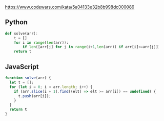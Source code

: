https://www.codewars.com/kata/5a04133e32b8b998dc000089

## Python
```python
def solve(arr):
    t = []
    for i in range(len(arr)):
        if len([arr[j] for j in range(i+1,len(arr)) if arr[i]<=arr[j]]) == 0: t.append(arr[i])
    return t
```

## JavaScript
```js
function solve(arr) {
  let t = [];
  for (let i = 0; i < arr.length; i++) {
    if (arr.slice(i + 1).find((elt) => elt >= arr[i]) == undefined) {
      t.push(arr[i]);
    }
  }
  return t
}
```